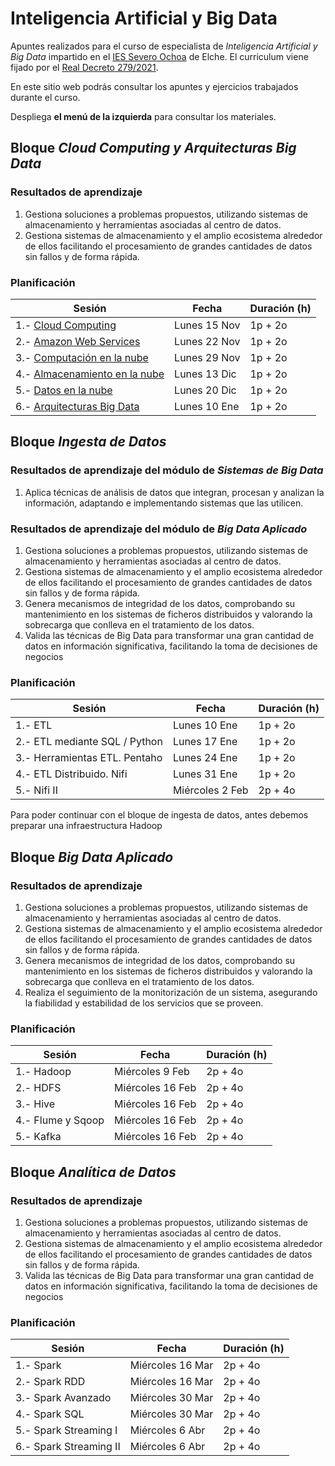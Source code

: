 # Inteligencia Artificial y Big Data

Apuntes realizados para el curso de especialista de *Inteligencia Artificial y Big Data* impartido en el [IES Severo Ochoa](https://portal.edu.gva.es/03013224) de Elche. El curriculum viene fijado por el [Real Decreto 279/2021](https://www.boe.es/eli/es/rd/2021/04/20/279/dof/spa/pdf).

En este sitio web podrás consultar los apuntes y ejercicios trabajados durante el curso.

Despliega **el menú de la izquierda** para consultar los materiales.

## Bloque *Cloud Computing y Arquitecturas Big Data*

### Resultados de aprendizaje

1. Gestiona soluciones a problemas propuestos, utilizando sistemas de almacenamiento y herramientas asociadas al centro de datos.
2. Gestiona sistemas de almacenamiento y el amplio ecosistema alrededor de ellos facilitando el procesamiento de grandes cantidades de datos sin fallos y de forma rápida.

### Planificación


| Sesión                                                        | Fecha         | Duración (h) |
| ---------                                                     | -----         | --------- |
| 1.- [Cloud Computing](apuntes/nube01.md)      | Lunes 15 Nov   | 1p + 2o   |
| 2.- [Amazon Web Services](apuntes/nube02aws.md)          | Lunes 22 Nov  | 1p + 2o   |
| 3.- [Computación en la nube](apuntes/nube03computacion.md)       | Lunes 29 Nov  | 1p + 2o   |
| 4.- [Almacenamiento en la nube](apuntes/nube04almacenamiento.md)          | Lunes 13 Dic  | 1p + 2o   |
| 5.- [Datos en la nube](apuntes/nube05datos.md)        | Lunes 20 Dic  | 1p + 2o   |
| 6.- [Arquitecturas Big Data](apuntes/arquitecturas01.md)                | Lunes 10 Ene  | 1p + 2o   |

## Bloque *Ingesta de Datos*

### Resultados de aprendizaje del módulo de *Sistemas de Big Data*

1. Aplica técnicas de análisis de datos que integran, procesan y analizan la información, adaptando e implementando sistemas que las utilicen.

### Resultados de aprendizaje del módulo de *Big Data Aplicado*

1. Gestiona soluciones a problemas propuestos, utilizando sistemas de almacenamiento y herramientas asociadas al centro de datos.
2. Gestiona sistemas de almacenamiento y el amplio ecosistema alrededor de ellos facilitando el procesamiento de grandes cantidades de datos sin fallos y de forma rápida.
3. Genera mecanismos de integridad de los datos, comprobando su mantenimiento en los sistemas de ficheros distribuidos y valorando la sobrecarga que conlleva en el tratamiento de los datos.
5. Valida las técnicas de Big Data para transformar una gran cantidad de datos en información significativa, facilitando la toma de decisiones de negocios

### Planificación

| Sesión                | Fecha         | Duración (h) |
| ---------             | -----         | --------- |
| 1.- ETL                        | Lunes 10 Ene  | 1p + 2o   |
| 2.- ETL mediante SQL / Python  | Lunes 17 Ene  | 1p + 2o   |
| 3.- Herramientas ETL. Pentaho  | Lunes 24 Ene  | 1p + 2o   |
| 4.- ETL Distribuido. Nifi      | Lunes 31 Ene  | 1p + 2o   |
| 5.- Nifi II                    | Miércoles 2 Feb  | 2p + 4o   |

Para poder continuar con el bloque de ingesta de datos, antes debemos preparar una infraestructura Hadoop

## Bloque *Big Data Aplicado*

### Resultados de aprendizaje

1. Gestiona soluciones a problemas propuestos, utilizando sistemas de almacenamiento y herramientas asociadas al centro de datos.
2. Gestiona sistemas de almacenamiento y el amplio ecosistema alrededor de ellos facilitando el procesamiento de grandes cantidades de datos sin fallos y de forma rápida.
3. Genera mecanismos de integridad de los datos, comprobando su mantenimiento en los  sistemas de ficheros distribuidos y valorando la sobrecarga que conlleva en el tratamiento de los datos.
4.  Realiza el seguimiento de la monitorización de un sistema, asegurando la fiabilidad y estabilidad de los servicios que se proveen.

### Planificación

| Sesión                | Fecha         | Duración (h) |
| ---------             | -----         | --------- |
| 1.- Hadoop     | Miércoles 9 Feb   | 2p + 4o   |
| 2.- HDFS       | Miércoles 16 Feb   | 2p + 4o   |
| 3.- Hive       | Miércoles 16 Feb   | 2p + 4o   |
| 4.- Flume y Sqoop       | Miércoles 16 Feb   | 2p + 4o   |
| 5.- Kafka       | Miércoles 16 Feb   | 2p + 4o   |

## Bloque *Analítica de Datos*

### Resultados de aprendizaje

1. Gestiona soluciones a problemas propuestos, utilizando sistemas de almacenamiento y herramientas asociadas al centro de datos.
2. Gestiona sistemas de almacenamiento y el amplio ecosistema alrededor de ellos facilitando el procesamiento de grandes cantidades de datos sin fallos y de forma rápida.
5. Valida las técnicas de Big Data para transformar una gran cantidad de datos en información significativa, facilitando la toma de decisiones de negocios

### Planificación

| Sesión                | Fecha         | Duración (h) |
| ---------             | -----         | --------- |
| 1.- Spark     | Miércoles 16 Mar   | 2p + 4o   |
| 2.- Spark RDD       | Miércoles 16 Mar   | 2p + 4o   |
| 3.- Spark Avanzado  | Miércoles 30 Mar   | 2p + 4o   |
| 4.- Spark SQL       | Miércoles 30 Mar   | 2p + 4o   |
| 5.- Spark Streaming I       | Miércoles 6 Abr   | 2p + 4o   |
| 6.- Spark Streaming II       | Miércoles 6 Abr   | 2p + 4o   |

